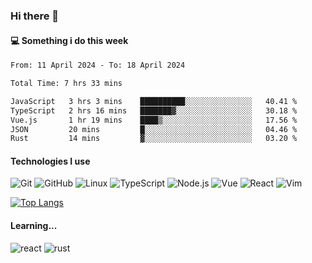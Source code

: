 ### Hi there 👋

#### 💻 Something i do this week

<!--START_SECTION:waka-->

```txt
From: 11 April 2024 - To: 18 April 2024

Total Time: 7 hrs 33 mins

JavaScript   3 hrs 3 mins    ██████████░░░░░░░░░░░░░░░   40.41 %
TypeScript   2 hrs 16 mins   ███████▓░░░░░░░░░░░░░░░░░   30.18 %
Vue.js       1 hr 19 mins    ████▒░░░░░░░░░░░░░░░░░░░░   17.56 %
JSON         20 mins         █░░░░░░░░░░░░░░░░░░░░░░░░   04.46 %
Rust         14 mins         ▓░░░░░░░░░░░░░░░░░░░░░░░░   03.20 %
```

<!--END_SECTION:waka-->


#### Technologies I use
![Git](https://img.shields.io/badge/-Git-222222?style=flat&logo=git&logoColor=F05032)
![GitHub](https://img.shields.io/badge/-GitHub-181717?style=flat&logo=github)
![Linux](https://img.shields.io/badge/-Linux-222222?style=flat&logo=linux&logoColor=FCC624)
![TypeScript](https://img.shields.io/badge/-TypeScript-000000?style=flat&logo=typescript)
![Node.js](https://img.shields.io/badge/-Node.js-222222?style=flat&logo=node.js&logoColor=339933)
![Vue](https://img.shields.io/badge/-Vue-222222?style=flat&logo=Vue.js&logoColor=4FC08D)
![React](https://img.shields.io/badge/-React-222222?style=flat&logo=React&logoColor=blue)
![Vim](https://img.shields.io/badge/-Vim-222222?style=flat&logo=Vim&logoColor=green)

[![Top Langs](https://github-readme-stats.vercel.app/api/top-langs/?username=GodlessLiu&layout=compact)](https://github.com/anuraghazra/github-readme-stats)
#### Learning...
![react](https://img.shields.io/badge/react-18-blue.svg)
![rust](https://img.shields.io/badge/rust-yellow.svg)

